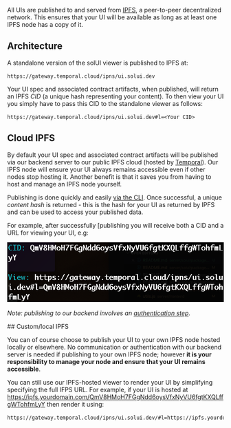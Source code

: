 All UIs are published to and served from [IPFS](https://ipfs.io), a peer-to-peer decentralized network.
This ensures that your UI will be available as long as at least one IPFS node has a copy of it.

## Architecture

A standalone version of the solUI viewer is published to IPFS at:

```
https://gateway.temporal.cloud/ipns/ui.solui.dev
```

Your UI spec and associated contract artifacts, when published, will return an
IPFS _CID_ (a unique hash representing your content). To then view your UI you simply have to pass this CID to the
standalone viewer as follows:

```
https://gateway.temporal.cloud/ipns/ui.solui.dev#l=<Your CID>
```

## Cloud IPFS

By default your UI spec and associated contract artifacts will be published via our backend server to our
public IPFS cloud (hosted by [Temporal](https://temporal.cloud/)). Our IPFS node will ensure your UI always
remains accessible even if other nodes stop hosting it. Another benefit is that it saves you from having to
host and manage an IPFS node yourself.

Publishing is done quickly and easily [via the CLI](../../CommandLine/Publish). Once successful, a unique
_content hash_ is returned - this is the hash for your UI as returned by IPFS and can be used to access
your published data.

For example, after successfully [publishing  you will receive both a CID and a URL for viewing your UI, e.g:

![Publish to cloud](../../images/PublishCloud.png)

_Note: publishing to our backend involves an [authentication step](../Authentication)_.

## Custom/local IPFS

You can of course choose to publish your UI to your own IPFS node hosted locally or elsewhere. No communication or authentication with our backend server is
needed if publishing to your own IPFS node; however **it is your responsibility to manage your node and ensure that your UI remains accessible**.

You can still use our IPFS-hosted viewer to render your UI by simplifying specifying the full IFPS URL.
For example, if your UI is hosted at https://ipfs.yourdomain.com/QmV8HMoH7FGgNdd6oysVfxNyVU6fgtKXQLffgWTohfmLyY then render it using:

```
https://gateway.temporal.cloud/ipns/ui.solui.dev/#l=https://ipfs.yourdomain.com/QmV8HMoH7FGgNdd6oysVfxNyVU6fgtKXQLffgWTohfmLyY
```






